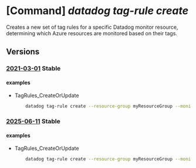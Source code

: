 # [Command] _datadog tag-rule create_

Creates a new set of tag rules for a specific Datadog monitor resource, determining which Azure resources are monitored based on their tags.

## Versions

### [2021-03-01](/Resources/mgmt-plane/L3N1YnNjcmlwdGlvbnMve30vcmVzb3VyY2Vncm91cHMve30vcHJvdmlkZXJzL21pY3Jvc29mdC5kYXRhZG9nL21vbml0b3JzL3t9L3RhZ3J1bGVzL3t9/2021-03-01.xml) **Stable**

<!-- mgmt-plane /subscriptions/{}/resourcegroups/{}/providers/microsoft.datadog/monitors/{}/tagrules/{} 2021-03-01 -->

#### examples

- TagRules_CreateOrUpdate
    ```bash
        datadog tag-rule create --resource-group myResourceGroup --monitor-name myMonitor --rule-set-name default --log-rules "{send-aad-logs:False,send-subscription-logs:True,send-resource-logs:True,filtering-tags:[{name:Environment,value:Prod,action:Include},{name:Environment,value:Dev,action:Exclude}]}" --metric-rules "{filtering-tags:[]}"
    ```

### [2025-06-11](/Resources/mgmt-plane/L3N1YnNjcmlwdGlvbnMve30vcmVzb3VyY2Vncm91cHMve30vcHJvdmlkZXJzL21pY3Jvc29mdC5kYXRhZG9nL21vbml0b3JzL3t9L3RhZ3J1bGVzL3t9/2025-06-11.xml) **Stable**

<!-- mgmt-plane /subscriptions/{}/resourcegroups/{}/providers/microsoft.datadog/monitors/{}/tagrules/{} 2025-06-11 -->

#### examples

- TagRules_CreateOrUpdate
    ```bash
        datadog tag-rule create --resource-group myResourceGroup --monitor-name myMonitor --rule-set-name default --log-rules "{send-aad-logs:False,send-subscription-logs:True,send-resource-logs:True,filtering-tags:[{name:Environment,value:Prod,action:Include},{name:Environment,value:Dev,action:Exclude}]}" --metric-rules "{filtering-tags:[]}"
    ```
